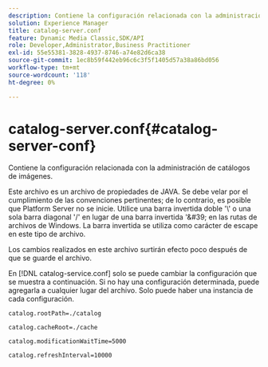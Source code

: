 ```yaml
---
description: Contiene la configuración relacionada con la administración de catálogos de imágenes.
solution: Experience Manager
title: catalog-server.conf
feature: Dynamic Media Classic,SDK/API
role: Developer,Administrator,Business Practitioner
exl-id: 55e55381-3828-4937-8746-a74e82d6ca38
source-git-commit: 1ec8b59f442eb96c6c3f5f1405d57a38a86bd056
workflow-type: tm+mt
source-wordcount: '118'
ht-degree: 0%

---
```


# catalog-server.conf{#catalog-server-conf}

Contiene la configuración relacionada con la administración de catálogos de imágenes.

Este archivo es un archivo de propiedades de JAVA. Se debe velar por el cumplimiento de las convenciones pertinentes; de lo contrario, es posible que Platform Server no se inicie. Utilice una barra invertida doble &#39;\\&#39; o una sola barra diagonal &#39;/&#39; en lugar de una barra invertida &#39;\&#39; en las rutas de archivos de Windows. La barra invertida se utiliza como carácter de escape en este tipo de archivo.

Los cambios realizados en este archivo surtirán efecto poco después de que se guarde el archivo.

En [!DNL catalog-service.conf] solo se puede cambiar la configuración que se muestra a continuación. Si no hay una configuración determinada, puede agregarla a cualquier lugar del archivo. Solo puede haber una instancia de cada configuración.

`catalog.rootPath=./catalog`

`catalog.cacheRoot=./cache`

`catalog.modificationWaitTime=5000`

`catalog.refreshInterval=10000`
